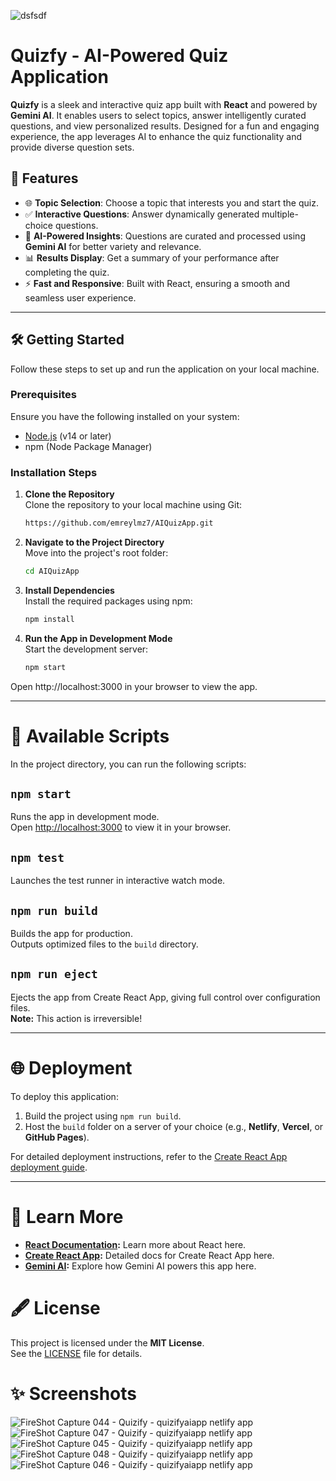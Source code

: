 
![dsfsdf](https://github.com/user-attachments/assets/6fcaf3bf-68cf-40a8-977e-08eb3d783f7b)

# Quizfy - AI-Powered Quiz Application

**Quizfy** is a sleek and interactive quiz app built with **React** and powered by **Gemini AI**. It enables users to select topics, answer intelligently curated questions, and view personalized results. Designed for a fun and engaging experience, the app leverages AI to enhance the quiz functionality and provide diverse question sets.

## 🚀 Features

- 🌐 **Topic Selection**: Choose a topic that interests you and start the quiz.
- ✅ **Interactive Questions**: Answer dynamically generated multiple-choice questions.
- 🧠 **AI-Powered Insights**: Questions are curated and processed using **Gemini AI** for better variety and relevance.
- 📊 **Results Display**: Get a summary of your performance after completing the quiz.
- ⚡ **Fast and Responsive**: Built with React, ensuring a smooth and seamless user experience.

---

## 🛠️ Getting Started

Follow these steps to set up and run the application on your local machine.

### Prerequisites

Ensure you have the following installed on your system:
- [Node.js](https://nodejs.org/) (v14 or later)
- npm (Node Package Manager)

### Installation Steps

1. **Clone the Repository**  
   Clone the repository to your local machine using Git:
   ```bash
   https://github.com/emreylmz7/AIQuizApp.git

2. **Navigate to the Project Directory**  
    Move into the project's root folder:
    ```bash
    cd AIQuizApp

3. **Install Dependencies**  
    Install the required packages using npm:
    ```bash
    npm install

4. **Run the App in Development Mode**  
    Start the development server:
    ```bash
    npm start
Open http://localhost:3000 in your browser to view the app.

---

# 📜 Available Scripts

In the project directory, you can run the following scripts:

## `npm start`
Runs the app in development mode.  
Open [http://localhost:3000](http://localhost:3000) to view it in your browser.

## `npm test`
Launches the test runner in interactive watch mode.

## `npm run build`
Builds the app for production.  
Outputs optimized files to the `build` directory.

## `npm run eject`
Ejects the app from Create React App, giving full control over configuration files.  
**Note:** This action is irreversible!

---

# 🌐 Deployment

To deploy this application:

1. Build the project using `npm run build`.  
2. Host the `build` folder on a server of your choice (e.g., **Netlify**, **Vercel**, or **GitHub Pages**).

For detailed deployment instructions, refer to the [Create React App deployment guide](https://create-react-app.dev/docs/deployment/).

---

# 📖 Learn More

- **[React Documentation](https://reactjs.org/):** Learn more about React here.  
- **[Create React App](https://create-react-app.dev/):** Detailed docs for Create React App here.  
- **[Gemini AI](#):** Explore how Gemini AI powers this app here.

# 🖋️ License

This project is licensed under the **MIT License**.  
See the [LICENSE](./LICENSE) file for details.

# ✨ Screenshots
![FireShot Capture 044 - Quizify - quizifyaiapp netlify app](https://github.com/user-attachments/assets/87029890-fedb-4723-9fcb-04afda4cc18e)
![FireShot Capture 047 - Quizify - quizifyaiapp netlify app](https://github.com/user-attachments/assets/7de93857-0e6b-46e2-a8a3-7f4e70e49e48)
![FireShot Capture 045 - Quizify - quizifyaiapp netlify app](https://github.com/user-attachments/assets/95449555-587d-47d6-bbf1-33117847398c)
![FireShot Capture 048 - Quizify - quizifyaiapp netlify app](https://github.com/user-attachments/assets/b3a26bd1-5fbd-48ce-8541-f8915df0eb16)
![FireShot Capture 046 - Quizify - quizifyaiapp netlify app](https://github.com/user-attachments/assets/8ecff487-3494-4560-8086-e4b219aae2db)




